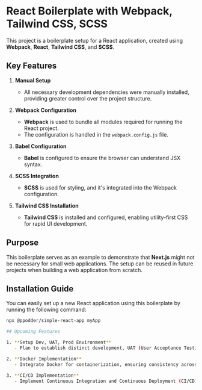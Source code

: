 # React Boilerplate with Webpack, Tailwind CSS, SCSS

This project is a boilerplate setup for a React application, created using **Webpack**, **React**, **Tailwind CSS**, and **SCSS**.

## Key Features

1. **Manual Setup**
   - All necessary development dependencies were manually installed, providing greater control over the project structure.

2. **Webpack Configuration**
   - **Webpack** is used to bundle all modules required for running the React project.
   - The configuration is handled in the `webpack.config.js` file.

3. **Babel Configuration**
   - **Babel** is configured to ensure the browser can understand JSX syntax.

4. **SCSS Integration**
   - **SCSS** is used for styling, and it's integrated into the Webpack configuration.

5. **Tailwind CSS Installation**
   - **Tailwind CSS** is installed and configured, enabling utility-first CSS for rapid UI development.

## Purpose

This boilerplate serves as an example to demonstrate that **Next.js** might not be necessary for small web applications. The setup can be reused in future projects when building a web application from scratch.

## Installation Guide

You can easily set up a new React application using this boilerplate by running the following command:

```bash
npx @ppodder/simple-react-app myApp

## Upcoming Features

1. **Setup Dev, UAT, Prod Environment**
   - Plan to establish distinct development, UAT (User Acceptance Testing), and production environments.

2. **Docker Implementation**
   - Integrate Docker for containerization, ensuring consistency across different environments.

3. **CI/CD Implementation**
   - Implement Continuous Integration and Continuous Deployment (CI/CD) pipelines for automated testing and deployment processes.
